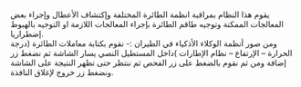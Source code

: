 # 
يقوم هذا النظام بمراقبة انظمة الطائرة المختلفة وإكتشاف الأعطال وإجراء بعض المعالجات الممكنة  وتوجيه طاقم الطائرة بإجراء المعالجات اللازمة او التوجيه بالهبوط إضطراريا.   
ومن صور أنظمة  الوكلاء الأذكياء في الطيران :-
نقوم بكتابة معاملات الطائرة (درجة الحرارة – الإرتفاع – نظام الإطارات )داخل المستطيل النصي يسار الشاشة
ثم نضغط زر إضافة ومن ثم نقوم بالضغط على زر الفحص ثم ننتظر حتى تظهر النتيجة على الشاشة ونضغط زر خروج لإغلاق النافذة.
